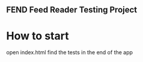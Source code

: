 ## FEND Feed Reader Testing Project

# How to start 
open index.html 
find the tests in the end of the app

